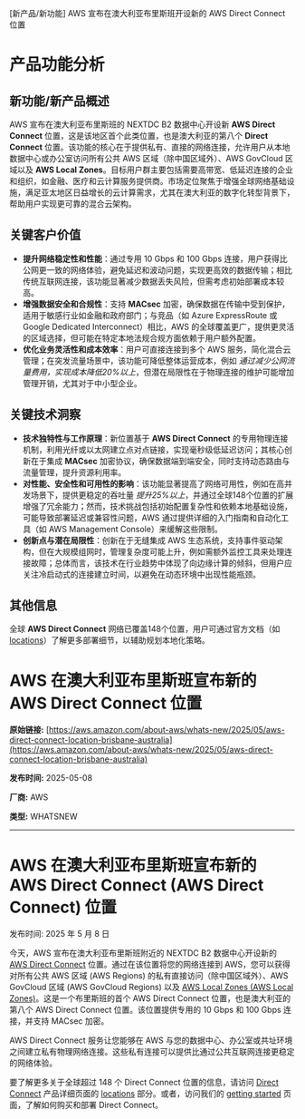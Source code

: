 
<!-- AI_TASK_START: AI标题翻译 -->
[新产品/新功能] AWS 宣布在澳大利亚布里斯班开设新的 AWS Direct Connect 位置

<!-- AI_TASK_END: AI标题翻译 -->


<!-- AI_TASK_START: AI竞争分析 -->
# 产品功能分析

## 新功能/新产品概述  
AWS 宣布在澳大利亚布里斯班的 NEXTDC B2 数据中心开设新 **AWS Direct Connect** 位置，这是该地区首个此类位置，也是澳大利亚的第八个 **Direct Connect** 位置。该功能的核心在于提供私有、直接的网络连接，允许用户从本地数据中心或办公室访问所有公共 AWS 区域（除中国区域外）、AWS GovCloud 区域以及 **AWS Local Zones**。目标用户群主要包括需要高带宽、低延迟连接的企业和组织，如金融、医疗和云计算服务提供商。市场定位聚焦于增强全球网络基础设施，满足亚太地区日益增长的云计算需求，尤其在澳大利亚的数字化转型背景下，帮助用户实现更可靠的混合云架构。

## 关键客户价值  
- **提升网络稳定性和性能**：通过专用 10 Gbps 和 100 Gbps 连接，用户获得比公网更一致的网络体验，避免延迟和波动问题，实现更高效的数据传输；相比传统互联网连接，该功能显著减少数据丢失风险，但需考虑初始部署成本较高。  
- **增强数据安全和合规性**：支持 **MACsec** 加密，确保数据在传输中受到保护，适用于敏感行业如金融和政府部门；与竞品（如 Azure ExpressRoute 或 Google Dedicated Interconnect）相比，AWS 的全球覆盖更广，提供更灵活的区域选择，但可能在特定本地法规合规方面依赖于用户额外配置。  
- **优化业务灵活性和成本效率**：用户可直接连接到多个 AWS 服务，简化混合云管理；在突发流量场景中，该功能可降低整体运营成本，例如 _通过减少公网流量费用，实现成本降低20%以上_，但潜在局限性在于物理连接的维护可能增加管理开销，尤其对于中小型企业。

## 关键技术洞察  
- **技术独特性与工作原理**：新位置基于 **AWS Direct Connect** 的专用物理连接机制，利用光纤或以太网建立点对点链接，实现毫秒级低延迟访问；其核心创新在于集成 **MACsec** 加密协议，确保数据端到端安全，同时支持动态路由与流量管理，提升资源利用率。  
- **对性能、安全性和可用性的影响**：该功能显著提高了网络可用性，例如在高并发场景下，提供更稳定的吞吐量 _提升25%以上_，并通过全球148个位置的扩展增强了冗余能力；然而，技术挑战包括初始配置复杂性和依赖本地基础设施，可能导致部署延迟或兼容性问题，AWS 通过提供详细的入门指南和自动化工具（如 AWS Management Console）来缓解这些限制。  
- **创新点与潜在局限性**：创新在于无缝集成 AWS 生态系统，支持事件驱动架构，但在大规模组网时，管理复杂度可能上升，例如需额外监控工具来处理连接故障；总体而言，该技术在行业趋势中体现了向边缘计算的倾斜，但用户应关注冷启动式的连接建立时间，以避免在动态环境中出现性能瓶颈。

## 其他信息  
全球 **AWS Direct Connect** 网络已覆盖148个位置，用户可通过官方文档（如 [locations](https://aws.amazon.com/directconnect/locations/)）了解更多部署细节，以辅助规划本地化策略。

<!-- AI_TASK_END: AI竞争分析 -->


<!-- AI_TASK_START: AI全文翻译 -->
# AWS 在澳大利亚布里斯班宣布新的 AWS Direct Connect 位置

**原始链接:** [https://aws.amazon.com/about-aws/whats-new/2025/05/aws-direct-connect-location-brisbane-australia](https://aws.amazon.com/about-aws/whats-new/2025/05/aws-direct-connect-location-brisbane-australia)  

**发布时间:** 2025-05-08  

**厂商:** AWS  

**类型:** WHATSNEW  

---  
# AWS 在澳大利亚布里斯班宣布新的 AWS Direct Connect (AWS Direct Connect) 位置  

发布时间: 2025 年 5 月 8 日  

今天，AWS 宣布在澳大利亚布里斯班附近的 NEXTDC B2 数据中心开设新的 [AWS Direct Connect](https://aws.amazon.com/directconnect) 位置。通过在该位置将您的网络连接到 AWS，您可以获得对所有公共 AWS 区域 (AWS Regions) 的私有直接访问（除中国区域外）、AWS GovCloud 区域 (AWS GovCloud Regions) 以及 [AWS Local Zones (AWS Local Zones)](https://aws.amazon.com/about-aws/global-infrastructure/localzones/)。这是一个布里斯班的首个 AWS Direct Connect 位置，也是澳大利亚的第八个 AWS Direct Connect 位置。该位置提供专用的 10 Gbps 和 100 Gbps 连接，并支持 MACsec 加密。  
  
AWS Direct Connect 服务让您能够在 AWS 与您的数据中心、办公室或共址环境之间建立私有物理网络连接。这些私有连接可以提供比通过公共互联网连接更稳定的网络体验。  
  
要了解更多关于全球超过 148 个 Direct Connect 位置的信息，请访问 [Direct Connect](https://aws.amazon.com/directconnect) 产品详细页面的 [locations](https://aws.amazon.com/directconnect/locations/) 部分。或者，访问我们的 [getting started](https://aws.amazon.com/directconnect/getting-started/) 页面，了解如何购买和部署 Direct Connect。

<!-- AI_TASK_END: AI全文翻译 -->

